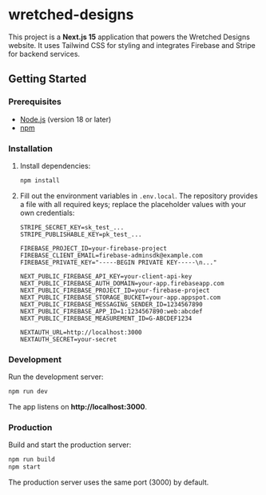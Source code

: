 # wretched-designs

This project is a **Next.js 15** application that powers the Wretched Designs
website. It uses Tailwind CSS for styling and integrates Firebase and Stripe for
backend services.

## Getting Started

### Prerequisites

- [Node.js](https://nodejs.org/) (version 18 or later)
- [npm](https://www.npmjs.com/)

### Installation

1. Install dependencies:

   ```bash
   npm install
   ```

2. Fill out the environment variables in `.env.local`. The repository provides a
   file with all required keys; replace the placeholder values with your own
   credentials:

   ```text
   STRIPE_SECRET_KEY=sk_test_...
   STRIPE_PUBLISHABLE_KEY=pk_test_...

   FIREBASE_PROJECT_ID=your-firebase-project
   FIREBASE_CLIENT_EMAIL=firebase-adminsdk@example.com
   FIREBASE_PRIVATE_KEY="-----BEGIN PRIVATE KEY-----\n..."

   NEXT_PUBLIC_FIREBASE_API_KEY=your-client-api-key
   NEXT_PUBLIC_FIREBASE_AUTH_DOMAIN=your-app.firebaseapp.com
   NEXT_PUBLIC_FIREBASE_PROJECT_ID=your-firebase-project
   NEXT_PUBLIC_FIREBASE_STORAGE_BUCKET=your-app.appspot.com
   NEXT_PUBLIC_FIREBASE_MESSAGING_SENDER_ID=1234567890
   NEXT_PUBLIC_FIREBASE_APP_ID=1:1234567890:web:abcdef
   NEXT_PUBLIC_FIREBASE_MEASUREMENT_ID=G-ABCDEF1234

   NEXTAUTH_URL=http://localhost:3000
   NEXTAUTH_SECRET=your-secret
   ```

### Development

Run the development server:

```bash
npm run dev
```

The app listens on **http://localhost:3000**.

### Production

Build and start the production server:

```bash
npm run build
npm start
```

The production server uses the same port (3000) by default.
